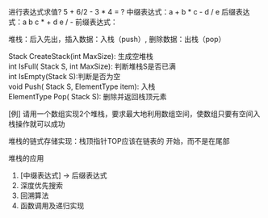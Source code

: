 
进行表达式求值?
5 + 6/2 - 3 * 4 = ?
中缀表达式：a + b * c - d / e
后缀表达式：a b c * + d e / -
前缀表达式：

堆栈：后入先出，插入数据：入栈（push）, 删除数据：出栈（pop）

Stack CreateStack(int MaxSize): 生成空堆栈  
int IsFull( Stack S, int MaxSize): 判断堆栈S是否已满  
int IsEmpty(Stack S):判断是否为空  
void Push( Stack S, ElementType item): 入栈  
ElementType Pop( Stack S): 删除并返回栈顶元素   

[例] 请用一个数组实现2个堆栈，要求最大地利用数组空间，使数组只要有空间入栈操作就可以成功  

堆栈的链式存储实现：栈顶指针TOP应该在链表的 开始，而不是在尾部

堆栈的应用
1. [中缀表达式] -> 后缀表达式
2. 深度优先搜索
3. 回溯算法
4. 函数调用及递归实现

